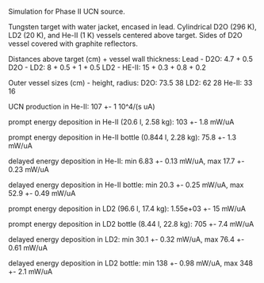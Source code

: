 Simulation for Phase II UCN source.

Tungsten target with water jacket, encased in lead.
Cylindrical D2O (296 K), LD2 (20 K), and He-II (1 K) vessels centered above target.
Sides of D2O vessel covered with graphite reflectors.

Distances above target (cm) + vessel wall thickness:
Lead - D2O: 4.7 + 0.5
D2O - LD2: 8 + 0.5 + 1 + 0.5
LD2 - HE-II: 15 + 0.3 + 0.8 + 0.2

Outer vessel sizes (cm) - height, radius:
D2O: 73.5 38
LD2: 62 28
He-II: 33 16

UCN production in He-II:
107 +- 1 10^4/(s uA)

prompt energy deposition in He-II (20.6 l, 2.58 kg):
103 +- 1.8 mW/uA

prompt energy deposition in He-II bottle (0.844 l, 2.28 kg):
75.8 +- 1.3 mW/uA

delayed energy deposition in He-II:
min 6.83 +- 0.13 mW/uA, max 17.7 +- 0.23 mW/uA

delayed energy deposition in He-II bottle:
min 20.3 +- 0.25 mW/uA, max 52.9 +- 0.49 mW/uA

prompt energy deposition in LD2 (96.6 l, 17.4 kg):
1.55e+03 +- 15 mW/uA

prompt energy deposition in LD2 bottle (8.44 l, 22.8 kg):
705 +- 7.4 mW/uA

delayed energy deposition in LD2:
min 30.1 +- 0.32 mW/uA, max 76.4 +- 0.61 mW/uA

delayed energy deposition in LD2 bottle:
min 138 +- 0.98 mW/uA, max 348 +- 2.1 mW/uA

